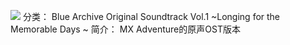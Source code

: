 ![](//static.kivo.wiki/images/music/cover/M4vU3rdVJRbg0ZZ7e5BAgVlBrE2OtEgT.png)
分类： Blue Archive Original Soundtrack Vol.1 ~Longing for the Memorable Days ~
简介：
MX Adventure的原声OST版本
